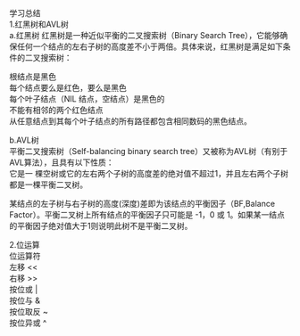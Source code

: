 学习总结  
1.红黑树和AVL树  
a.红黑树
红黑树是一种近似平衡的二叉搜索树（Binary Search Tree），它能够确保任何一个结点的左右子树的高度差不小于两倍。具体来说，红黑树是满足如下条件的二叉搜索树：

根结点是黑色  
每个结点要么是红色，要么是黑色  
每个叶子结点（NIL 结点，空结点）是黑色的  
不能有相邻的两个红色结点  
从任意结点到其每个叶子结点的所有路径都包含相同数码的黑色结点。  

b.AVL树  
平衡二叉搜索树（Self-balancing binary search tree）又被称为AVL树（有别于AVL算法），且具有以下性质：  
它是一 棵空树或它的左右两个子树的高度差的绝对值不超过1，并且左右两个子树都是一棵平衡二叉树。  

某结点的左子树与右子树的高度(深度)差即为该结点的平衡因子（BF,Balance Factor）。平衡二叉树上所有结点的平衡因子只可能是 -1，0 或 1。如果某一结点的平衡因子绝对值大于1则说明此树不是平衡二叉树。

2.位运算  
位运算符  
左移 <<  
右移 >>  
按位或	|  
按位与 &  
按位取反 ~  
按位异或 ^  